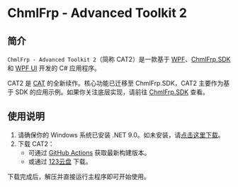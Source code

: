 # ChmlFrp - Advanced Toolkit 2

## 简介

`ChmlFrp - Advanced Toolkit 2`（简称 CAT2）是一款基于 [WPF](https://github.com/dotnet/wpf)、[ChmlFrp.SDK](https://github.com/ChmlFrp/ChmlFrp.SDK) 和 [WPF UI](https://github.com/lepoco/wpfui) 开发的 C# 应用程序。

CAT2 是 [CAT](https://github.com/ChmlFrp/ChmlFrp_Advanced_Toolkit) 的全新续作。核心功能已迁移至 ChmlFrp.SDK，CAT2 主要作为基于 SDK 的应用示例。如果你关注底层实现，请前往 [ChmlFrp.SDK](https://github.com/ChmlFrp/ChmlFrp.SDK) 查看。

## 使用说明

1. 请确保你的 Windows 系统已安装 .NET 9.0。如未安装，请[点击这里下载](https://dotnet.microsoft.com/download/dotnet/thank-you/runtime-desktop-9.0.6-windows-x64-installer)。
2. 下载 CAT2：
   - 可通过 [GitHub Actions](https://github.com/ChmlFrp/CAT2/actions/workflows/Publish.yml) 获取最新构建版本。
   - 或通过 [123云盘](https://www.123865.com/s/CloMjv-M7y0h) 下载。

下载完成后，解压并直接运行主程序即可开始使用。